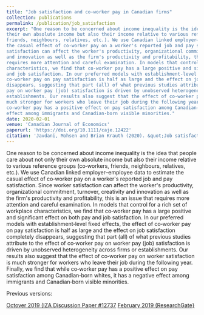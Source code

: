 ```yaml
---
title: "Job satisfaction and co‐worker pay in Canadian firms"
collection: publications
permalink: /publication/job_satisfaction
excerpt: "One reason to be concerned about income inequality is the idea that people care about not only
their own absolute income but also their income relative to various reference groups (co‐workers,
friends, neighbours, relatives, etc.). We use Canadian linked employer–employee data to estimate
the casual effect of co‐worker pay on a worker's reported job and pay satisfaction. Since worker
satisfaction can affect the worker's productivity, organizational commitment, turnover, creativity
and innovation as well as the firm's productivity and profitability, this is an issue that
requires more attention and careful examination. In models that control for a rich set of workplace
characteristics, we find that co‐worker pay has a large positive and significant effect on both pay
and job satisfaction. In our preferred models with establishment‐level fixed effects, the effect of
co‐worker pay on pay satisfaction is half as large and the effect on job satisfaction completely
disappears, suggesting that part (all) of what previous studies attribute to the effect of co‐worker
pay on worker pay (job) satisfaction is driven by unobserved heterogeneity across firms or
establishments. Our results also suggest that the effect of co‐worker pay on worker satisfaction is
much stronger for workers who leave their job during the following year. Finally, we find that while
co‐worker pay has a positive effect on pay satisfaction among Canadian‐born whites, it has a negative
effect among immigrants and Canadian‐born visible minorities."
date: 2020-02-01
venue: 'Canadian Journal of Economics'
paperurl: 'https://doi.org/10.1111/caje.12422'
citation: 'Javdani, Mohsen and Brian Krauth (2020). &quot;Job satisfaction and co‐worker pay in Canadian firms.&quot; <i>Canadian Journal of Economics</i>. 53(1).'
---
```

One reason to be concerned about income inequality is the idea that people care about not only
their own absolute income but also their income relative to various reference groups (co‐workers,
friends, neighbours, relatives, etc.). We use Canadian linked employer–employee data to estimate
the casual effect of co‐worker pay on a worker's reported job and pay satisfaction. Since worker
satisfaction can affect the worker's productivity, organizational commitment, turnover, creativity
and innovation as well as the firm's productivity and profitability, this is an issue that
requires more attention and careful examination. In models that control for a rich set of workplace
characteristics, we find that co‐worker pay has a large positive and significant effect on both pay
and job satisfaction. In our preferred models with establishment‐level fixed effects, the effect of
co‐worker pay on pay satisfaction is half as large and the effect on job satisfaction completely
disappears, suggesting that part (all) of what previous studies attribute to the effect of co‐worker
pay on worker pay (job) satisfaction is driven by unobserved heterogeneity across firms or
establishments. Our results also suggest that the effect of co‐worker pay on worker satisfaction is
much stronger for workers who leave their job during the following year. Finally, we find that while
co‐worker pay has a positive effect on pay satisfaction among Canadian‐born whites, it has a negative
effect among immigrants and Canadian‐born visible minorities.

Previous versions:

[Octover 2019 (IZA Discussion Paper #12737](http://ftp.iza.org/dp12737.pdf)
[February 2019 (ResearchGate}](https://www.doi.org/10.13140/RG.2.2.18624.79360)


